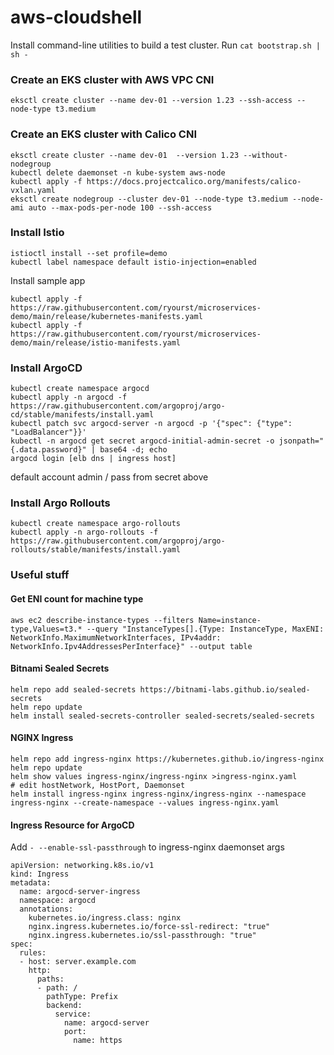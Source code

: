 # aws-cloudshell
Install command-line utilities to build a test cluster. Run `cat bootstrap.sh | sh -`

### Create an EKS cluster with AWS VPC CNI
```
eksctl create cluster --name dev-01 --version 1.23 --ssh-access --node-type t3.medium
```

### Create an EKS cluster with Calico CNI
```
eksctl create cluster --name dev-01  --version 1.23 --without-nodegroup
kubectl delete daemonset -n kube-system aws-node
kubectl apply -f https://docs.projectcalico.org/manifests/calico-vxlan.yaml
eksctl create nodegroup --cluster dev-01 --node-type t3.medium --node-ami auto --max-pods-per-node 100 --ssh-access
```

### Install Istio
```
istioctl install --set profile=demo
kubectl label namespace default istio-injection=enabled
```
Install sample app
```
kubectl apply -f https://raw.githubusercontent.com/ryourst/microservices-demo/main/release/kubernetes-manifests.yaml
kubectl apply -f https://raw.githubusercontent.com/ryourst/microservices-demo/main/release/istio-manifests.yaml
```
### Install ArgoCD
```
kubectl create namespace argocd
kubectl apply -n argocd -f https://raw.githubusercontent.com/argoproj/argo-cd/stable/manifests/install.yaml
kubectl patch svc argocd-server -n argocd -p '{"spec": {"type": "LoadBalancer"}}'
kubectl -n argocd get secret argocd-initial-admin-secret -o jsonpath="{.data.password}" | base64 -d; echo
argocd login [elb dns | ingress host]
```
default account admin / pass from secret above

### Install Argo Rollouts
```
kubectl create namespace argo-rollouts
kubectl apply -n argo-rollouts -f https://raw.githubusercontent.com/argoproj/argo-rollouts/stable/manifests/install.yaml
```

### Useful stuff
#### Get ENI count for machine type
```
aws ec2 describe-instance-types --filters Name=instance-type,Values=t3.* --query "InstanceTypes[].{Type: InstanceType, MaxENI: NetworkInfo.MaximumNetworkInterfaces, IPv4addr: NetworkInfo.Ipv4AddressesPerInterface}" --output table
```
#### Bitnami Sealed Secrets
```
helm repo add sealed-secrets https://bitnami-labs.github.io/sealed-secrets
helm repo update
helm install sealed-secrets-controller sealed-secrets/sealed-secrets
```
#### NGINX Ingress
```
helm repo add ingress-nginx https://kubernetes.github.io/ingress-nginx
helm repo update
helm show values ingress-nginx/ingress-nginx >ingress-nginx.yaml
# edit hostNetwork, HostPort, Daemonset
helm install ingress-nginx ingress-nginx/ingress-nginx --namespace ingress-nginx --create-namespace --values ingress-nginx.yaml
```
#### Ingress Resource for ArgoCD
Add `- --enable-ssl-passthrough` to ingress-nginx daemonset args
```
apiVersion: networking.k8s.io/v1
kind: Ingress
metadata:
  name: argocd-server-ingress
  namespace: argocd
  annotations:
    kubernetes.io/ingress.class: nginx
    nginx.ingress.kubernetes.io/force-ssl-redirect: "true"
    nginx.ingress.kubernetes.io/ssl-passthrough: "true"
spec:
  rules:
  - host: server.example.com
    http:
      paths:
      - path: /
        pathType: Prefix
        backend:
          service:
            name: argocd-server
            port:
              name: https
```
